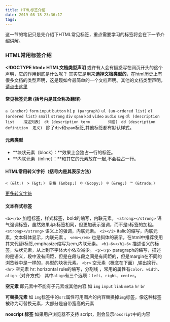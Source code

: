 ```yaml
---
title: HTML标签介绍
date: 2019-08-18 23:36:17
tags:
---
```

这一节的笔记只是先介绍下HTML常见标签，重点需要学习的标签将会在下一节介绍讲解。
### HTML常用标签介绍
**&lt;!DOCTYPE html&gt; HTML文档类型声明**
或许有人会有疑惑写在网页开头的这个声明，它的作用到底是什么呢？
其实它是用来**选择文档类型的**，在html历史上有很多文档的类型声明，这是现如今最简单的一个文档声明。其他的文档类型声明，[请点击这里](https://www.w3.org/QA/2002/04/valid-dtd-list.html)

#### 常见标签元素 (括号内是其全称及翻译)
`a (anchor)`
`form`
`input`
`button`
`h1`
`p (pargraph)`
`ul (un-ordered list)`
`ol (ordered list)`
`small`
`strong`
`div`
`span`
`kbd`
`video`
`audio`
`svg`
`dl (description list    描述列表) `
`dt (description term        词语) `
`dd (description definition  定义) `
除了`div`和`span`标签,其他标签都有默认样式。

#### 元素类型
- **块状元素（block）：**效果上会独占一行的标签。
- **内联元素（inline）：**和其它的元素放在一起,不会独占一行。


#### HTML常用转义字符（括号内是其表示方法）
`< (&lt;) `
`> (&gt;) `
`空格 (&nbsp;) `
`© (&copy;) `
`® (&reg;) `
`™ (&trade;) `

[更多转义字符](http://tool.oschina.net/commons?type=2)

#### 文本样式标签
`<b></b>` 加粗标签，样式标签，bold的缩写，内联元素。
`<strong></strong>` 语气强调标签，虽然效果与`b`标签相同，但更加表示强调，而不是`b`标签的加粗。
`<strong></strong>` 语义上的强调，内联元素。
`<i></i>` italic的缩写，内联元素，文本斜体显示，内联元素 。
`<em></em>` 也是斜体的表示，在html中推荐使用其来代替i标签,emphasize缩写为em,内联元素。
`<h1~6></h1~6>` 描述语义的标签，块状元素，从上到下字体大小依次减少。
`<p></p>` paragraph的缩写，描述的是语义，段中没有间距，但是在段与段之间是有间距的，但是margin在不同的浏览器中是一样的，典型的块状元素。
`<br>` 空元素（概念在下面）,输出换行。
`<hr>` 空元素 hr: horizontal rule的缩写，分割线 ，常用的属性有`color`、`width`、`align`（对齐方式） 其中`align`有三个选项：`left`、`right`、`center`。


**空元素**
即元素中不能有子元素或其他内容
如 `img` `input` `link` `meta` `hr` `br`

**可替换元素**
如 `img`标签中的`src`属性可用图片的内容替换掉`img`标签，像这种标签被称为可替换元素，大部分是自带宽高的元素

**noscript 标签**
如果用户浏览器不支持 script，则会显示`noscript`中的内容